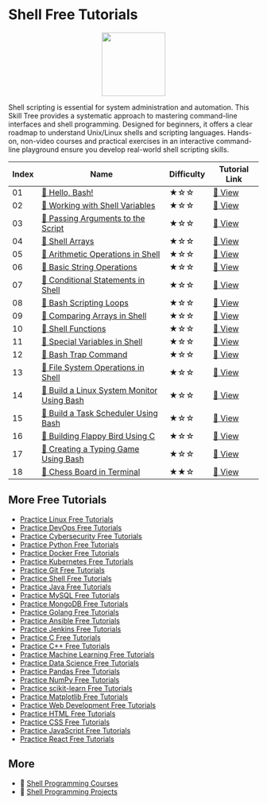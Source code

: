 # Shell Free Tutorials

<div align="center">
<img width="128px" src="https://file.labex.io/path/FaVTnI4iqZP0.png">
</div>

Shell scripting is essential for system administration and automation. This Skill Tree provides a systematic approach to mastering command-line interfaces and shell programming. Designed for beginners, it offers a clear roadmap to understand Unix/Linux shells and scripting languages. Hands-on, non-video courses and practical exercises in an interactive command-line playground ensure you develop real-world shell scripting skills.

|   Index | Name                                                                                                                         | Difficulty   | Tutorial Link                                                                             |
|---------|------------------------------------------------------------------------------------------------------------------------------|--------------|-------------------------------------------------------------------------------------------|
|      01 | [📖 Hello, Bash!](https://labex.io/tutorials/linux-hello-bash-388809)                                                         | ★☆☆          | [🔗 View](https://labex.io/tutorials/linux-hello-bash-388809)                              |
|      02 | [📖 Working with Shell Variables](https://labex.io/tutorials/shell-working-with-shell-variables-388810)                       | ★☆☆          | [🔗 View](https://labex.io/tutorials/shell-working-with-shell-variables-388810)            |
|      03 | [📖 Passing Arguments to the Script](https://labex.io/tutorials/shell-passing-arguments-to-the-script-388811)                 | ★☆☆          | [🔗 View](https://labex.io/tutorials/shell-passing-arguments-to-the-script-388811)         |
|      04 | [📖 Shell Arrays](https://labex.io/tutorials/shell-shell-arrays-388812)                                                       | ★☆☆          | [🔗 View](https://labex.io/tutorials/shell-shell-arrays-388812)                            |
|      05 | [📖 Arithmetic Operations in Shell](https://labex.io/tutorials/shell-arithmetic-operations-in-shell-388813)                   | ★☆☆          | [🔗 View](https://labex.io/tutorials/shell-arithmetic-operations-in-shell-388813)          |
|      06 | [📖 Basic String Operations](https://labex.io/tutorials/shell-basic-string-operations-388814)                                 | ★☆☆          | [🔗 View](https://labex.io/tutorials/shell-basic-string-operations-388814)                 |
|      07 | [📖 Conditional Statements in Shell](https://labex.io/tutorials/linux-conditional-statements-in-shell-388815)                 | ★☆☆          | [🔗 View](https://labex.io/tutorials/linux-conditional-statements-in-shell-388815)         |
|      08 | [📖 Bash Scripting Loops](https://labex.io/tutorials/shell-bash-scripting-loops-388816)                                       | ★☆☆          | [🔗 View](https://labex.io/tutorials/shell-bash-scripting-loops-388816)                    |
|      09 | [📖 Comparing Arrays in Shell](https://labex.io/tutorials/shell-comparing-arrays-in-shell-388817)                             | ★☆☆          | [🔗 View](https://labex.io/tutorials/shell-comparing-arrays-in-shell-388817)               |
|      10 | [📖 Shell Functions](https://labex.io/tutorials/shell-shell-functions-388818)                                                 | ★☆☆          | [🔗 View](https://labex.io/tutorials/shell-shell-functions-388818)                         |
|      11 | [📖 Special Variables in Shell](https://labex.io/tutorials/shell-special-variables-in-shell-388819)                           | ★☆☆          | [🔗 View](https://labex.io/tutorials/shell-special-variables-in-shell-388819)              |
|      12 | [📖 Bash Trap Command](https://labex.io/tutorials/linux-bash-trap-command-388820)                                             | ★☆☆          | [🔗 View](https://labex.io/tutorials/linux-bash-trap-command-388820)                       |
|      13 | [📖 File System Operations in Shell](https://labex.io/tutorials/shell-file-system-operations-in-shell-388821)                 | ★☆☆          | [🔗 View](https://labex.io/tutorials/shell-file-system-operations-in-shell-388821)         |
|      14 | [📖 Build a Linux System Monitor Using Bash](https://labex.io/tutorials/linux-build-a-linux-system-monitor-using-bash-298845) | ★☆☆          | [🔗 View](https://labex.io/tutorials/linux-build-a-linux-system-monitor-using-bash-298845) |
|      15 | [📖 Build a Task Scheduler Using Bash](https://labex.io/tutorials/linux-build-a-task-scheduler-using-bash-298846)             | ★☆☆          | [🔗 View](https://labex.io/tutorials/linux-build-a-task-scheduler-using-bash-298846)       |
|      16 | [📖 Building Flappy Bird Using C](https://labex.io/tutorials/c-building-flappy-bird-using-c-298823)                           | ★☆☆          | [🔗 View](https://labex.io/tutorials/c-building-flappy-bird-using-c-298823)                |
|      17 | [📖 Creating a Typing Game Using Bash](https://labex.io/tutorials/linux-creating-a-typing-game-using-bash-298847)             | ★☆☆          | [🔗 View](https://labex.io/tutorials/linux-creating-a-typing-game-using-bash-298847)       |
|      18 | [📖 Chess Board in Terminal](https://labex.io/tutorials/linux-chess-board-in-terminal-299820)                                 | ★★☆          | [🔗 View](https://labex.io/tutorials/linux-chess-board-in-terminal-299820)                 |

## More Free Tutorials

- [Practice Linux Free Tutorials](https://github.com/labex-labs/linux-free-tutorials)
- [Practice DevOps Free Tutorials](https://github.com/labex-labs/devops-free-tutorials)
- [Practice Cybersecurity Free Tutorials](https://github.com/labex-labs/cybersecurity-free-tutorials)
- [Practice Python Free Tutorials](https://github.com/labex-labs/python-free-tutorials)
- [Practice Docker Free Tutorials](https://github.com/labex-labs/docker-free-tutorials)
- [Practice Kubernetes Free Tutorials](https://github.com/labex-labs/kubernetes-free-tutorials)
- [Practice Git Free Tutorials](https://github.com/labex-labs/git-free-tutorials)
- [Practice Shell Free Tutorials](https://github.com/labex-labs/shell-free-tutorials)
- [Practice Java Free Tutorials](https://github.com/labex-labs/java-free-tutorials)
- [Practice MySQL Free Tutorials](https://github.com/labex-labs/mysql-free-tutorials)
- [Practice MongoDB Free Tutorials](https://github.com/labex-labs/mongodb-free-tutorials)
- [Practice Golang Free Tutorials](https://github.com/labex-labs/go-free-tutorials)
- [Practice Ansible Free Tutorials](https://github.com/labex-labs/ansible-free-tutorials)
- [Practice Jenkins Free Tutorials](https://github.com/labex-labs/jenkins-free-tutorials)
- [Practice C Free Tutorials](https://github.com/labex-labs/c-free-tutorials)
- [Practice C++ Free Tutorials](https://github.com/labex-labs/cpp-free-tutorials)
- [Practice Machine Learning Free Tutorials](https://github.com/labex-labs/ml-free-tutorials)
- [Practice Data Science Free Tutorials](https://github.com/labex-labs/data-science-free-tutorials)
- [Practice Pandas Free Tutorials](https://github.com/labex-labs/pandas-free-tutorials)
- [Practice NumPy Free Tutorials](https://github.com/labex-labs/numpy-free-tutorials)
- [Practice scikit-learn Free Tutorials](https://github.com/labex-labs/sklearn-free-tutorials)
- [Practice Matplotlib Free Tutorials](https://github.com/labex-labs/matplotlib-free-tutorials)
- [Practice Web Development Free Tutorials](https://github.com/labex-labs/web-development-free-tutorials)
- [Practice HTML Free Tutorials](https://github.com/labex-labs/html-free-tutorials)
- [Practice CSS Free Tutorials](https://github.com/labex-labs/css-free-tutorials)
- [Practice JavaScript Free Tutorials](https://github.com/labex-labs/javascript-free-tutorials)
- [Practice React Free Tutorials](https://github.com/labex-labs/react-free-tutorials)


## More

- 🔗 [Shell Programming Courses](https://github.com/labex-labs/awesome-programming-courses)
- 🔗 [Shell Programming Projects](https://github.com/labex-labs/awesome-programming-projects)

